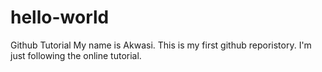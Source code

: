 # hello-world
Github Tutorial
My name is Akwasi.
This is my first github reporistory.
I'm just following the online tutorial.
